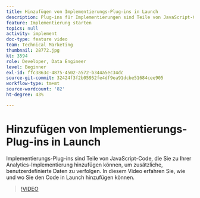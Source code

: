 ```yaml
---
title: Hinzufügen von Implementierungs-Plug-ins in Launch
description: Plug-ins für Implementierungen sind Teile von JavaScript-Code, die Sie zu Ihrer Analytics-Implementierung hinzufügen können, um zusätzliche, benutzerdefinierte Daten zu verfolgen. In diesem Video erfahren Sie, wie und wo Sie den Code in Launch hinzufügen können.
feature: Implementierung starten
topics: null
activity: implement
doc-type: feature video
team: Technical Marketing
thumbnail: 28772.jpg
kt: 3594
role: Developer, Data Engineer
level: Beginner
exl-id: ffc3863c-4875-4502-a572-b344a5ec34dc
source-git-commit: 32424f3f2b05952fe4df9ea91dcbe51684cee905
workflow-type: tm+mt
source-wordcount: '82'
ht-degree: 43%

---
```


# Hinzufügen von Implementierungs-Plug-ins in Launch

Implementierungs-Plug-ins sind Teile von JavaScript-Code, die Sie zu Ihrer Analytics-Implementierung hinzufügen können, um zusätzliche, benutzerdefinierte Daten zu verfolgen. In diesem Video erfahren Sie, wie und wo Sie den Code in Launch hinzufügen können.

>[!VIDEO](https://video.tv.adobe.com/v/28772/?quality=12&learn=on)
